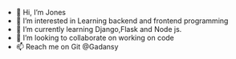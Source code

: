 - 👋 Hi, I’m Jones
- 👀 I’m interested in Learning backend and frontend programming
- 🌱 I’m currently learning Django,Flask and Node js.
- 💞️ I’m looking to collaborate on working on code
- 📫 Reach me on Git @Gadansy

<!---
Gadansy/Gadansy is a ✨ special ✨ repository because its `README.md` (this file) appears on your GitHub profile.
You can click the Preview link to take a look at your changes.
--->

